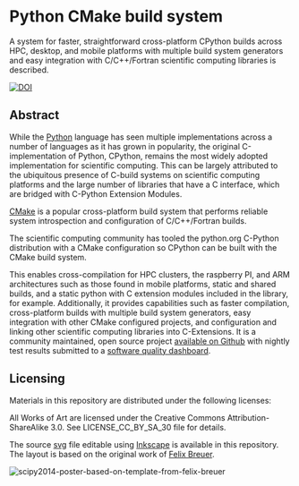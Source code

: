 Python CMake build system
=========================

A system for faster, straightforward cross-platform CPython builds across HPC, desktop, and mobile platforms with multiple build system generators and easy integration with C/C++/Fortran scientific computing libraries is described. 

[![DOI](https://zenodo.org/badge/5029/jcfr/scipy_2014_python-cmake-buildsystem_poster.svg)](http://dx.doi.org/10.5281/zenodo.17736)

Abstract
--------

While the [Python](http://www.python.org) language has seen multiple implementations across a number of languages as it has grown in popularity, the original C-implementation of Python, CPython, remains the most widely adopted implementation for scientific computing. This can be largely attributed to the ubiquitous presence of C-build systems on scientific computing platforms and the large number of libraries that have a C interface, which are bridged with C-Python Extension Modules.

[CMake](http://www.cmake.org) is a popular cross-platform build system that performs reliable system introspection and configuration of C/C++/Fortran builds.

The scientific computing community has tooled the python.org C-Python distribution with a CMake configuration so CPython can be built with the CMake build system. 

This enables cross-compilation for HPC clusters, the raspberry PI, and ARM architectures such as those found in mobile platforms, static and shared builds, and a static python with C extension modules included in the library, for example. Additionally, it provides capabilities such as faster compilation, cross-platform builds with multiple build system generators, easy integration with other CMake configured projects, and configuration and linking other scientific computing libraries into C-Extensions. It is a community maintained, open source project [available on Github](https://github.com/davidsansome/python-cmake-buildsystem) with nightly test results submitted to a [software quality dashboard](http://open.cdash.org/index.php?project=CPython).



Licensing
---------

Materials in this repository are distributed under the following licenses:

All Works of Art are licensed under the Creative Commons Attribution-ShareAlike 3.0.
See LICENSE_CC_BY_SA_30 file for details.

The source [svg](https://github.com/jcfr/scipy_2014_python-cmake-buildsystem_poster/blob/master/scipy_2014_cmake-python-buildsystem_poster.svg) file editable using [Inkscape](https://inkscape.org) is available in this repository. The layout is based on the original work of [Felix Breuer](http://blog.felixbreuer.net/2010/10/24/poster.html).

![scipy2014-poster-based-on-template-from-felix-breuer](https://cloud.githubusercontent.com/assets/219043/9734747/b1a21fc4-5603-11e5-8b0c-9cd898186bb7.png)
